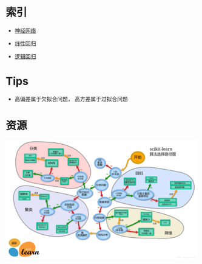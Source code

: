 # 索引

* [神经网络](/机器学习/神经网络.md)

* [线性回归](/机器学习/线性回归.md)

* [逻辑回归](/机器学习/逻辑回归.md)

# Tips

* 高偏差属于欠拟合问题， 高方差属于过拟合问题

# 资源

![Image](/机器学习/images/20170624105439491.png)